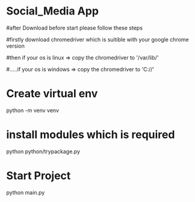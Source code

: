 # Social_Media App
#after Download before start please follow these steps

#firstly download chromedriver which is suitible with your google chrome version

#then if your os is linux => copy the chromedriver to '/var/lib/'

#.....if your os is windows => copy the chromedriver to 'C://'


# Create virtual env
python -m venv venv

# install modules which is required
python python/trypackage.py

# Start Project 
python main.py

